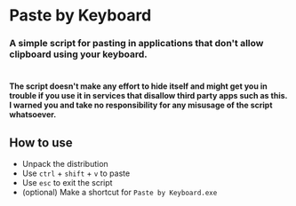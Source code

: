 # Paste by Keyboard

### A simple script for pasting in applications that don't allow clipboard using your keyboard. 

#

#### **The script doesn't make any effort to hide itself and might get you in trouble if you use it in services that disallow third party apps such as this. I warned you and take no responsibility for any misusage of the script whatsoever.**

## **How to use**

- Unpack the distribution
- Use ``ctrl`` + ``shift`` + ``v`` to paste
- Use ``esc`` to exit the script
- (optional) Make a shortcut for ```Paste by Keyboard.exe```